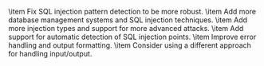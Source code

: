 \item Fix SQL injection pattern detection to be more robust.
\item Add more database management systems and SQL injection techniques.
\item Add more injection types and support for more advanced attacks.
\item Add support for automatic detection of SQL injection points.
\item Improve error handling and output formatting.
\item Consider using a different approach for handling input/output. 

